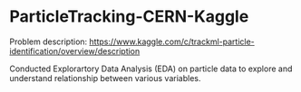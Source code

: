 # ParticleTracking-CERN-Kaggle
Problem description: https://www.kaggle.com/c/trackml-particle-identification/overview/description

Conducted Explorartory Data Analysis (EDA) on particle data to explore and understand relationship between various variables.


